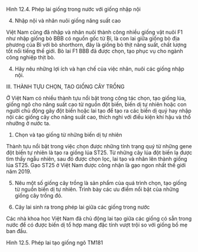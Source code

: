 Hình 12.4. Phép lai giống trong nước với giống nhập nội

4. Nhập nội và nhân nuôi giống năng suất cao

Việt Nam cũng đã nhập và nhân nuôi thành công nhiều giống vật nuôi F1 như nhập giống bò BBB có nguồn gốc từ Bỉ, là con lai giữa giống bò địa phương của Bỉ với bò shorthorn, đây là giống bò thịt năng suất, chất lượng tốt nổi tiếng thế giới. Bò lai F1 BBB đã được chọn, tạo phục vụ cho ngành công nghiệp thịt bò.

4. Hãy nêu những lợi ích và hạn chế của việc nhân, nuôi các giống nhập nội.

III. THÀNH TỰU CHỌN, TẠO GIỐNG CÂY TRỒNG

Ở Việt Nam có nhiều thành tựu nổi bật trong công tác chọn, tạo giống lúa, giống ngô cho năng suất cao từ nguồn đột biến, biến dị tự nhiên hoặc con người chủ động gây đột biến hoặc lai tạo để tạo ra các biến dị quý hay nhập nội các giống cây cho năng suất cao, thích nghi với điều kiện khí hậu và thổ nhưỡng ở nước ta.

1. Chọn và tạo giống từ những biến dị tự nhiên

Thành tựu nổi bật trong việc chọn được những tính trạng quý từ những gene đột biến tự nhiên là tạo ra giống lúa ST25. Từ những cây lúa đột biến lạ được tìm thấy ngẫu nhiên, sau đó được chọn lọc, lai tạo và nhân lên thành giống lúa ST25. Gạo ST25 ở Việt Nam được công nhận là gạo ngon nhất thế giới năm 2019.

5. Nêu một số giống cây trồng là sản phẩm của quá trình chọn, tạo giống từ nguồn biến dị tự nhiên. Trình bày các ưu điểm nổi bật của những giống cây trồng đó.

2. Cây lai sinh ra trong phép lai giữa các giống trong nước

Các nhà khoa học Việt Nam đã chủ động lai tạo giữa các giống có sẵn trong nước để có được biến dị tổ hợp mang đặc tính vượt trội so với giống bố mẹ ban đầu.

Hình 12.5. Phép lai tạo giống ngô TM181